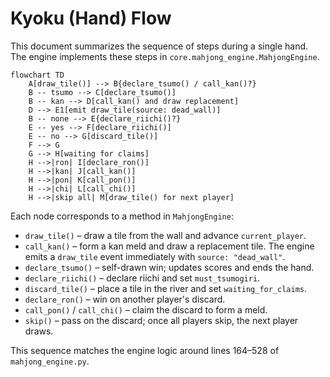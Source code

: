 # Kyoku (Hand) Flow

This document summarizes the sequence of steps during a single hand. The engine implements these steps in `core.mahjong_engine.MahjongEngine`.

```mermaid
flowchart TD
    A[draw_tile()] --> B{declare_tsumo() / call_kan()?}
    B -- tsumo --> C[declare_tsumo()]
    B -- kan --> D[call_kan() and draw replacement]
    D --> E1[emit draw_tile(source: dead_wall)]
    B -- none --> E{declare_riichi()?}
    E -- yes --> F[declare_riichi()]
    E -- no --> G[discard_tile()]
    F --> G
    G --> H[waiting for claims]
    H -->|ron| I[declare_ron()]
    H -->|kan| J[call_kan()]
    H -->|pon| K[call_pon()]
    H -->|chi| L[call_chi()]
    H -->|skip all| M[draw_tile() for next player]
```

Each node corresponds to a method in `MahjongEngine`:

- `draw_tile()` – draw a tile from the wall and advance `current_player`.
- `call_kan()` – form a kan meld and draw a replacement tile.
  The engine emits a `draw_tile` event immediately with `source: "dead_wall"`.
- `declare_tsumo()` – self-drawn win; updates scores and ends the hand.
- `declare_riichi()` – declare riichi and set `must_tsumogiri`.
- `discard_tile()` – place a tile in the river and set `waiting_for_claims`.
- `declare_ron()` – win on another player's discard.
- `call_pon()` / `call_chi()` – claim the discard to form a meld.
- `skip()` – pass on the discard; once all players skip, the next player draws.

This sequence matches the engine logic around lines 164–528 of `mahjong_engine.py`.
